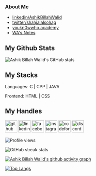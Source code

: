 ### About Me
- [linkedin/AshikBillahWalid](https://www.linkedin.com/in/ashik-billah-walid-334850241/)
- [twitter/shahjalalsohag](https://twitter.com/shahjalalsohag)
- [youkn0wwho.academy](https://youkn0wwho.academy/)
- [WA's Notes](https://www.notion.so/ashikbillahwalid/The-Blog-of-Ashik-Billah-Walid-3f438fdbff8846829ee7a3cf5200a37a)

## My Github Stats
![Ashik Billah Walid's GitHub stats](https://github-readme-stats.vercel.app/api?username=walid123780&show_icons=true&theme=radical)

## My Stacks

Languages: C | CPP | JAVA 

Frontend: HTML | CSS 

## My Handles

[<img src='https://cdn.jsdelivr.net/npm/simple-icons@3.0.1/icons/github.svg' alt='github' height='40'>](https://github.com/walid123780)  [<img src='https://cdn.jsdelivr.net/npm/simple-icons@3.0.1/icons/linkedin.svg' alt='linkedin' height='40'>](https://www.linkedin.com/in/https://www.linkedin.com/in/ashik-billah-walid-334850241//)  [<img src='https://cdn.jsdelivr.net/npm/simple-icons@3.0.1/icons/facebook.svg' alt='facebook' height='40'>](https://www.facebook.com/https://www.facebook.com/profile.php?id=100004114126695)  [<img src='https://cdn.jsdelivr.net/npm/simple-icons@3.0.1/icons/instagram.svg' alt='instagram' height='40'>](https://www.instagram.com/https://www.instagram.com/ashikabdullah_walid//)  [<img src='https://cdn.jsdelivr.net/npm/simple-icons@3.0.1/icons/codeforces.svg' alt='codeforces' height='40'>](https://codeforces.com/profile/world__tour)  [<img src='https://cdn.jsdelivr.net/npm/simple-icons@3.0.1/icons/discord.svg' alt='discord' height='40'>](ashikbillah_walid#9910)

![Profile views](https://gpvc.arturio.dev/walid123780)  


![GitHub streak stats](https://github-readme-streak-stats.herokuapp.com/?user=walid123780)  

[![Ashik Billah Walid's github activity graph](https://activity-graph.herokuapp.com/graph?username=walid123780&theme=react-dark)](https://github.com/walid123780/github-readme-activity-graph)

[![Top Langs](https://github-readme-stats.vercel.app/api/top-langs/?username=walid123780&layout=compact)](https://github.com/walid123780/github-readme-stats)


